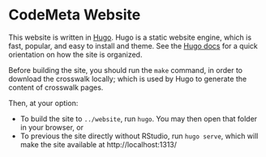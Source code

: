 # CodeMeta Website

This website is written in [Hugo](https://hugodocs.info).  Hugo is a static website engine, which is fast, popular, and easy to install and theme. See the [Hugo docs](https://hugodocs.info) for a quick orientation on how the site is organized.

Before building the site, you should run the `make` command, in order to download the crosswalk locally; which is used by Hugo to generate the content of crosswalk pages.

Then, at your option:

* To build the site to `../website`, run `hugo`. You may then open that folder in your browser, or
* To previous the site directly without RStudio, run `hugo serve`, which will make the site available at http://localhost:1313/
